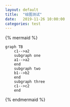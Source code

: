 ```yaml
---
layout: default
title:  "绘图测试"
date:   2019-11-26 10:00:00
categories: test
---
```

{% mermaid %}
```mermaid
graph TB
    c1-->a2
    subgraph one
    a1-->a2
    end
    subgraph two
    b1-->b2
    end
    subgraph three
    c1-->c2
    end
```
{% endmermaid %}

